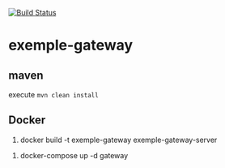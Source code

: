 [![Build Status](https://travis-ci.com/doudouchat/exemple-gateway.svg?branch=master)](https://travis-ci.org/doudouchat/exemple-gateway) 

# exemple-gateway

## maven

<p>execute <code>mvn clean install</code></p>

## Docker

<ol>
<li>docker build -t exemple-gateway exemple-gateway-server</li>
</ol>

<ol>
<li>docker-compose up -d gateway</li>
</ol>
